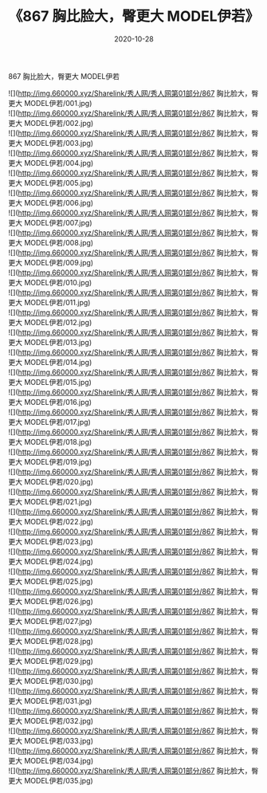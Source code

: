 ﻿---
layout: post
title:  《867 胸比脸大，臀更大 MODEL伊若》
date:   2020-10-28
img: http://img.660000.xyz/Sharelink/秀人网/秀人网第01部分/867 胸比脸大，臀更大 MODEL伊若/000.jpg
categories: [美女, 清纯, 唯美]
---

867 胸比脸大，臀更大 MODEL伊若

  ![](http://img.660000.xyz/Sharelink/秀人网/秀人网第01部分/867 胸比脸大，臀更大 MODEL伊若/001.jpg) <br> ![](http://img.660000.xyz/Sharelink/秀人网/秀人网第01部分/867 胸比脸大，臀更大 MODEL伊若/002.jpg) <br> ![](http://img.660000.xyz/Sharelink/秀人网/秀人网第01部分/867 胸比脸大，臀更大 MODEL伊若/003.jpg) <br> ![](http://img.660000.xyz/Sharelink/秀人网/秀人网第01部分/867 胸比脸大，臀更大 MODEL伊若/004.jpg) <br> ![](http://img.660000.xyz/Sharelink/秀人网/秀人网第01部分/867 胸比脸大，臀更大 MODEL伊若/005.jpg) <br> ![](http://img.660000.xyz/Sharelink/秀人网/秀人网第01部分/867 胸比脸大，臀更大 MODEL伊若/006.jpg) <br> ![](http://img.660000.xyz/Sharelink/秀人网/秀人网第01部分/867 胸比脸大，臀更大 MODEL伊若/007.jpg) <br> ![](http://img.660000.xyz/Sharelink/秀人网/秀人网第01部分/867 胸比脸大，臀更大 MODEL伊若/008.jpg) <br> ![](http://img.660000.xyz/Sharelink/秀人网/秀人网第01部分/867 胸比脸大，臀更大 MODEL伊若/009.jpg) <br> ![](http://img.660000.xyz/Sharelink/秀人网/秀人网第01部分/867 胸比脸大，臀更大 MODEL伊若/010.jpg) <br> ![](http://img.660000.xyz/Sharelink/秀人网/秀人网第01部分/867 胸比脸大，臀更大 MODEL伊若/011.jpg) <br> ![](http://img.660000.xyz/Sharelink/秀人网/秀人网第01部分/867 胸比脸大，臀更大 MODEL伊若/012.jpg) <br> ![](http://img.660000.xyz/Sharelink/秀人网/秀人网第01部分/867 胸比脸大，臀更大 MODEL伊若/013.jpg) <br> ![](http://img.660000.xyz/Sharelink/秀人网/秀人网第01部分/867 胸比脸大，臀更大 MODEL伊若/014.jpg) <br> ![](http://img.660000.xyz/Sharelink/秀人网/秀人网第01部分/867 胸比脸大，臀更大 MODEL伊若/015.jpg) <br> ![](http://img.660000.xyz/Sharelink/秀人网/秀人网第01部分/867 胸比脸大，臀更大 MODEL伊若/016.jpg) <br> ![](http://img.660000.xyz/Sharelink/秀人网/秀人网第01部分/867 胸比脸大，臀更大 MODEL伊若/017.jpg) <br> ![](http://img.660000.xyz/Sharelink/秀人网/秀人网第01部分/867 胸比脸大，臀更大 MODEL伊若/018.jpg) <br> ![](http://img.660000.xyz/Sharelink/秀人网/秀人网第01部分/867 胸比脸大，臀更大 MODEL伊若/019.jpg) <br> ![](http://img.660000.xyz/Sharelink/秀人网/秀人网第01部分/867 胸比脸大，臀更大 MODEL伊若/020.jpg) <br> ![](http://img.660000.xyz/Sharelink/秀人网/秀人网第01部分/867 胸比脸大，臀更大 MODEL伊若/021.jpg) <br> ![](http://img.660000.xyz/Sharelink/秀人网/秀人网第01部分/867 胸比脸大，臀更大 MODEL伊若/022.jpg) <br> ![](http://img.660000.xyz/Sharelink/秀人网/秀人网第01部分/867 胸比脸大，臀更大 MODEL伊若/023.jpg) <br> ![](http://img.660000.xyz/Sharelink/秀人网/秀人网第01部分/867 胸比脸大，臀更大 MODEL伊若/024.jpg) <br> ![](http://img.660000.xyz/Sharelink/秀人网/秀人网第01部分/867 胸比脸大，臀更大 MODEL伊若/025.jpg) <br> ![](http://img.660000.xyz/Sharelink/秀人网/秀人网第01部分/867 胸比脸大，臀更大 MODEL伊若/026.jpg) <br> ![](http://img.660000.xyz/Sharelink/秀人网/秀人网第01部分/867 胸比脸大，臀更大 MODEL伊若/027.jpg) <br> ![](http://img.660000.xyz/Sharelink/秀人网/秀人网第01部分/867 胸比脸大，臀更大 MODEL伊若/028.jpg) <br> ![](http://img.660000.xyz/Sharelink/秀人网/秀人网第01部分/867 胸比脸大，臀更大 MODEL伊若/029.jpg) <br> ![](http://img.660000.xyz/Sharelink/秀人网/秀人网第01部分/867 胸比脸大，臀更大 MODEL伊若/030.jpg) <br> ![](http://img.660000.xyz/Sharelink/秀人网/秀人网第01部分/867 胸比脸大，臀更大 MODEL伊若/031.jpg) <br> ![](http://img.660000.xyz/Sharelink/秀人网/秀人网第01部分/867 胸比脸大，臀更大 MODEL伊若/032.jpg) <br> ![](http://img.660000.xyz/Sharelink/秀人网/秀人网第01部分/867 胸比脸大，臀更大 MODEL伊若/033.jpg) <br> ![](http://img.660000.xyz/Sharelink/秀人网/秀人网第01部分/867 胸比脸大，臀更大 MODEL伊若/034.jpg) <br> ![](http://img.660000.xyz/Sharelink/秀人网/秀人网第01部分/867 胸比脸大，臀更大 MODEL伊若/035.jpg) <br>